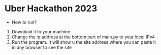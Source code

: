 # Uber Hackathon 2023

- How to run?
1. Download it to your machine
2. Change the ip address at the bottom part of main.py to your local IPv4
3. Run the program. It will show u the site address where you can paste it in any browser to see the site
